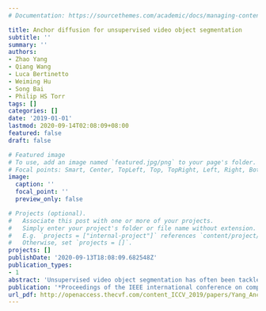 ```yaml
---
# Documentation: https://sourcethemes.com/academic/docs/managing-content/

title: Anchor diffusion for unsupervised video object segmentation
subtitle: ''
summary: ''
authors:
- Zhao Yang
- Qiang Wang
- Luca Bertinetto
- Weiming Hu
- Song Bai
- Philip HS Torr
tags: []
categories: []
date: '2019-01-01'
lastmod: 2020-09-14T02:08:09+08:00
featured: false
draft: false

# Featured image
# To use, add an image named `featured.jpg/png` to your page's folder.
# Focal points: Smart, Center, TopLeft, Top, TopRight, Left, Right, BottomLeft, Bottom, BottomRight.
image:
  caption: ''
  focal_point: ''
  preview_only: false

# Projects (optional).
#   Associate this post with one or more of your projects.
#   Simply enter your project's folder or file name without extension.
#   E.g. `projects = ["internal-project"]` references `content/project/deep-learning/index.md`.
#   Otherwise, set `projects = []`.
projects: []
publishDate: '2020-09-13T18:08:09.682548Z'
publication_types:
- 1
abstract: 'Unsupervised video object segmentation has often been tackled by methods based on recurrent neural networks and optical flow. Despite their complexity, these kinds of approach tend to favour short-term temporal dependencies and are thus prone to accumulating inaccuracies, which cause drift over time. Moreover, simple (static) image segmentation models, alone, can perform competitively against these methods, which further suggests that the way temporal dependencies are modelled should be reconsidered. Motivated by these observations, in this paper we explore simple yet effective strategies to model long-term temporal dependencies. Inspired by the non-local operators, we introduce a technique to establish dense correspondences between pixel embeddings of a reference "anchor" frame and the current one. This allows the learning of pairwise dependencies at arbitrarily long distances without conditioning on intermediate frames. Without online supervision, our approach can suppress the background and precisely segment the foreground object even in challenging scenarios, while maintaining consistent performance over time. With a mean IoU of 81.7%, our method ranks first on the DAVIS-2016 leaderboard of unsupervised methods, while still being competitive against state-of-the-art online semi-supervised approaches. We further evaluate our method on the FBMS dataset and the video saliency dataset ViSal, showing results competitive with the state of the art.'
publication: '*Proceedings of the IEEE international conference on computer vision*'
url_pdf: http://openaccess.thecvf.com/content_ICCV_2019/papers/Yang_Anchor_Diffusion_for_Unsupervised_Video_Object_Segmentation_ICCV_2019_paper.pdf
---
```

